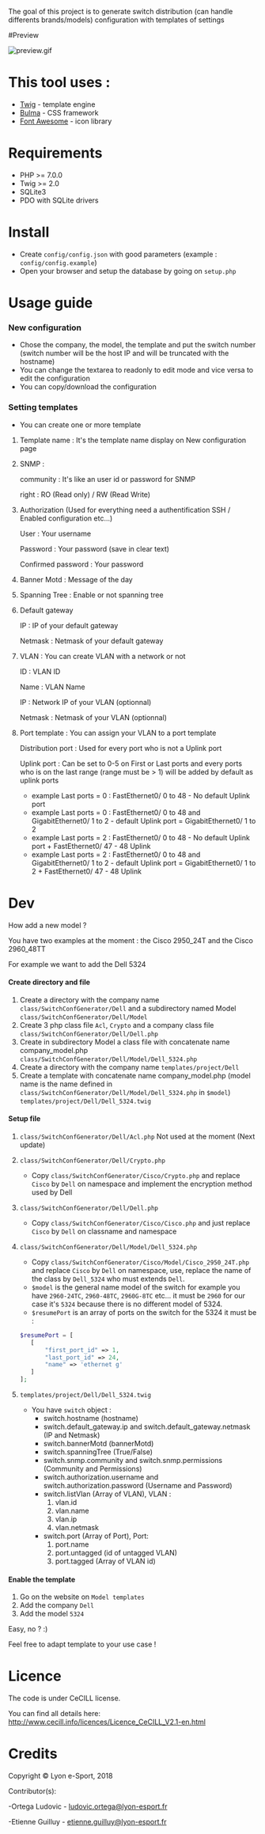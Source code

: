 The goal of this project is to generate switch distribution (can handle differents brands/models) configuration with templates of settings

#Preview

![preview.gif](preview.gif)


# This tool uses :

* [Twig](https://twig.symfony.com/) - template engine
* [Bulma](https://bulma.io/) - CSS framework
* [Font Awesome](https://fontawesome.com/) - icon library

# Requirements

- PHP >= 7.0.0
- Twig >= 2.0
- SQLite3
- PDO with SQLite drivers

# Install

- Create `config/config.json` with good parameters (example : `config/config.example`)
- Open your browser and setup the database by going on `setup.php`

# Usage guide

### New configuration

- Chose the company, the model, the template and put the switch number (switch number will be the host IP and will be truncated with the hostname)
- You can change the textarea to readonly to edit mode and vice versa to edit the configuration
- You can copy/download the configuration

### Setting templates

- You can create one or more template
1. Template name : It's the template name display on New configuration page
2. SNMP :
    
    community : It's like an user id or password for SNMP
    
    right : RO (Read only) / RW (Read Write)
3. Authorization (Used for everything need a authentification SSH / Enabled configuration etc...)
    
    User : Your username
    
    Password : Your password (save in clear text)
    
    Confirmed password : Your password
4. Banner Motd : Message of the day
5. Spanning Tree : Enable or not spanning tree
6. Default gateway

    IP : IP of your default gateway
    
    Netmask : Netmask of your default gateway
7. VLAN : You can create VLAN with a network or not
    
    ID : VLAN ID
    
    Name : VLAN Name
    
    IP : Network IP of your VLAN (optionnal)
    
    Netmask : Netmask of your VLAN (optionnal)

8. Port template : You can assign your VLAN to a port template

    Distribution port : Used for every port who is not a Uplink port
    
    Uplink port : Can be set to 0-5 on First or Last ports and every ports who is on the last range (range must be > 1) will be added by default as uplink ports
        
    - example Last ports = 0 : FastEthernet0/ 0 to 48 - No default Uplink port
    - example Last ports = 0 : FastEthernet0/ 0 to 48 and GigabitEthernet0/ 1 to 2 - default Uplink port = GigabitEthernet0/ 1 to 2 
    - example Last ports = 2 : FastEthernet0/ 0 to 48 - No default Uplink port + FastEthernet0/ 47 - 48 Uplink
    - example Last ports = 2 : FastEthernet0/ 0 to 48 and GigabitEthernet0/ 1 to 2 - default Uplink port = GigabitEthernet0/ 1 to 2 + FastEthernet0/ 47 - 48 Uplink

# Dev

How add a new model ?

You have two examples at the moment : the Cisco 2950_24T and the Cisco 2960_48TT

For example we want to add the Dell 5324

#### Create directory and file

1. Create a directory with the company name `class/SwitchConfGenerator/Dell` and a subdirectory named Model `class/SwitchConfGenerator/Dell/Model`
2. Create 3 php class file `Acl`, `Crypto` and a company class file `class/SwitchConfGenerator/Dell/Dell.php`
3. Create in subdirectory Model a class file with concatenate name company_model.php `class/SwitchConfGenerator/Dell/Model/Dell_5324.php`
4. Create a directory with the company name `templates/project/Dell`
5. Create a template with concatenate name company_model.php 
(model name is the name defined in `class/SwitchConfGenerator/Dell/Model/Dell_5324.php` in `$model`) 
`templates/project/Dell/Dell_5324.twig`

#### Setup file

1. `class/SwitchConfGenerator/Dell/Acl.php` Not used at the moment (Next update)
2. `class/SwitchConfGenerator/Dell/Crypto.php`

    - Copy `class/SwitchConfGenerator/Cisco/Crypto.php` and replace `Cisco` by `Dell` on namespace and implement the encryption method used by Dell
    
3. `class/SwitchConfGenerator/Dell/Dell.php`

    - Copy `class/SwitchConfGenerator/Cisco/Cisco.php` and just replace `Cisco` by `Dell` on classname and namespace
    
4. `class/SwitchConfGenerator/Dell/Model/Dell_5324.php`

    - Copy `class/SwitchConfGenerator/Cisco/Model/Cisco_2950_24T.php` and replace `Cisco` by `Dell` on namespace, use, replace the name of the class by `Dell_5324` who must extends `Dell`.
    - `$model` is the general name model of the switch for example you have `2960-24TC`, `2960-48TC`, `2960G-8TC` etc... it must be `2960` for our case it's `5324` because there is no different model of 5324.
    - `$resumePort` is an array of ports on the switch for the 5324 it must be :
    ```php
   $resumePort = [
       [
           "first_port_id" => 1,
           "last_port_id" => 24,
           "name" => 'ethernet g'
       ]
   ];
    ```
5. `templates/project/Dell/Dell_5324.twig`
    - You have `switch` object :
        - switch.hostname (hostname)
        - switch.default_gateway.ip and switch.default_gateway.netmask (IP and Netmask)
        - switch.bannerMotd (bannerMotd)
        - switch.spanningTree (True/False)
        - switch.snmp.community and switch.snmp.permissions (Community and Permissions)
        - switch.authorization.username and switch.authorization.password (Username and Password)
        - switch.listVlan (Array of VLAN), VLAN :
            1. vlan.id
            2. vlan.name
            3. vlan.ip
            4. vlan.netmask
        - switch.port (Array of Port), Port:
            1. port.name
            2. port.untagged (id of untagged VLAN)
            3. port.tagged (Array of VLAN id)
    
#### Enable the template

1. Go on the website on `Model templates`
2. Add the company `Dell`
3. Add the model `5324`

Easy, no ? :)

Feel free to adapt template to your use case !

# Licence

The code is under CeCILL license.

You can find all details here: http://www.cecill.info/licences/Licence_CeCILL_V2.1-en.html

# Credits

Copyright © Lyon e-Sport, 2018

Contributor(s):

-Ortega Ludovic - ludovic.ortega@lyon-esport.fr

-Etienne Guilluy - etienne.guilluy@lyon-esport.fr